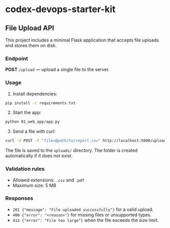 # codex-devops-starter-kit

## File Upload API

This project includes a minimal Flask application that accepts file uploads and stores them on disk.

### Endpoint

**POST** `/upload` — upload a single file to the server.

### Usage

1. Install dependencies:

```bash
pip install -r requirements.txt
```

2. Start the app:

```bash
python 01_web_app/app.py
```

3. Send a file with curl:

```bash
curl -X POST -F "file=@path/to/report.csv" http://localhost:5000/upload
```

The file is saved to the `uploads/` directory. The folder is created automatically if it does not exist.

### Validation rules

- Allowed extensions: `.csv` and `.pdf`
- Maximum size: 5 MB

### Responses

- `201 {"message": "File uploaded successfully"}` for a valid upload.
- `400 {"error": "<reason>"}` for missing files or unsupported types.
- `413 {"error": "File too large"}` when the file exceeds the size limit.

